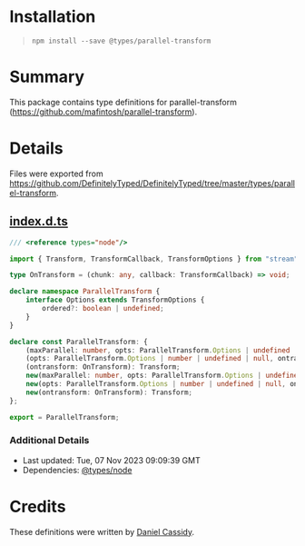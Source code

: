 # Installation
> `npm install --save @types/parallel-transform`

# Summary
This package contains type definitions for parallel-transform (https://github.com/mafintosh/parallel-transform).

# Details
Files were exported from https://github.com/DefinitelyTyped/DefinitelyTyped/tree/master/types/parallel-transform.
## [index.d.ts](https://github.com/DefinitelyTyped/DefinitelyTyped/tree/master/types/parallel-transform/index.d.ts)
````ts
/// <reference types="node"/>

import { Transform, TransformCallback, TransformOptions } from "stream";

type OnTransform = (chunk: any, callback: TransformCallback) => void;

declare namespace ParallelTransform {
    interface Options extends TransformOptions {
        ordered?: boolean | undefined;
    }
}

declare const ParallelTransform: {
    (maxParallel: number, opts: ParallelTransform.Options | undefined | null, ontransform: OnTransform): Transform;
    (opts: ParallelTransform.Options | number | undefined | null, ontransform: OnTransform): Transform;
    (ontransform: OnTransform): Transform;
    new(maxParallel: number, opts: ParallelTransform.Options | undefined | null, ontransform: OnTransform): Transform;
    new(opts: ParallelTransform.Options | number | undefined | null, ontransform: OnTransform): Transform;
    new(ontransform: OnTransform): Transform;
};

export = ParallelTransform;

````

### Additional Details
 * Last updated: Tue, 07 Nov 2023 09:09:39 GMT
 * Dependencies: [@types/node](https://npmjs.com/package/@types/node)

# Credits
These definitions were written by [Daniel Cassidy](https://github.com/djcsdy).
